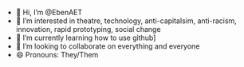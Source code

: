 - 👋 Hi, I’m @EbenAET
- 👀 I’m interested in theatre, technology, anti-capitalsim, anti-racism, innovation, rapid prototyping, social change
- 🌱 I’m currently learning how to use github]
- 💞️ I’m looking to collaborate on everything and everyone
- 😄 Pronouns: They/Them


<!---
EbenAET/EbenAET is a ✨ special ✨ repository because its `README.md` (this file) appears on your GitHub profile.
You can click the Preview link to take a look at your changes.
--->
